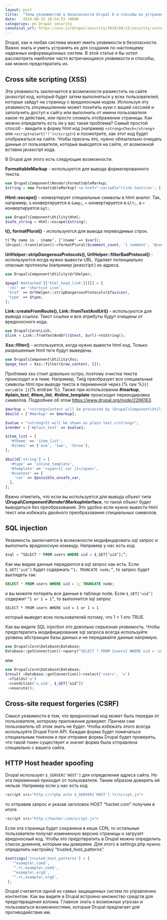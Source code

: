 ```yaml
---
layout: post
title:  "Типы уязвимостей в безопасности Drupal 8 и способы их устранения."
date:   2019-08-15 18:54:53 +0000
categories: en Drupal security
canonical_url: https://evn.io/drupal/security/2019/08/15/security-vulnerabilities.html
---
```

Drupal, как и любая система может иметь уязвимости в безопасности. Важно знать и уметь устранять их для создания по-настоящему надежных информационных систем. В этой статье я бы хотел рассмотреть наиболее часто встречающиеся уязвимости и способы, как можно предотвратить их.

## Cross site scripting (XSS)

Эта уязвимость заключается в возможности разместить на сайте javascript код, который будет затем выполняться у всех пользователей, которые зайдут на страницу с вредоносным кодом. Используя эту уязвимость злоумышленник может похитить куки с вашей сессией и заполучить доступ к сайту или выполнить от имени пользователя какое-то действие, или просто сломать отображение страницы. 
Как можно определить есть ли у вас такая проблема? Самый простой способ - введите в форму html код (например `<strong>Check</strong`> или `<script>alert(‘!’)</script>`) и посмотрите, как этот код будет отображаться на сайте.
Чтобы пресечь это, нужно обязательно очищать данные от пользователя, которые выводятся на сайте, от возможной вставки javascript кода.

В Drupal для этого есть следующие возможности.

**FormattableMarkup** - используется для вывода форматированного текста.

```php
use Drupal\Component\Render\FormattableMarkup;
$string = new FormattableMarkup('<a href=":variable">link text</a>', [':variable' => $variable]);
```

**Html::escape()** - конвертирует специальные символы в html аналог. Так, например, `&` конвертируется в `&amp;`, `<` конвертируется в `&lt;`, а `>` конвертируется `&gt;`.
 
```php
use Drupal\Component\Utility\Html;
$safe_string = Html::escape($string);
```

**t(), formatPlural()** - используются для вывода переводимых строк.

```php
t(‘My name is - @name’, [‘@name’ => $var]);
\Drupal::translation()->formatPlural($comment_count, '1 comment', '@count comments')]]
```

**UrlHelper::stripDangerousProtocols(), UrlHelper::filterBadProtocol()** - используются когда нужно вывести URL. Удаляет потенциально опасные протоколы (например javascript:) из адреса.

```php
use Drupal\Component\Utility\UrlHelper;

$page['#attached']['html_head_link'][][] = [
 'rel' => 'shortcut icon',
 'href' => UrlHelper::stripDangerousProtocols($favicon),
 'type' => $type,
];
```

**Link::createFromRoute(), Link::fromTextAndUrl()** - используются для вывода ссылок. Текст ссылки и все атрибуты будут очищены от вредоносного кода.

```php
use Drupal\Core\Link;
$link = Link::fromTextAndUrl($text, $url)->toString();
```

**Xss::filter()** - используется, когда нужно вывести html код. Только разрешенные html теги будут выведены. 

```php
use Drupal\Component\Utility\Xss;
$page_text = Xss::filter($raw_content, []);
```

Проблема xss стоит довольно остро, поэтому очистка текста происходит и в теме. Например, Twig преобразует все специальные символы html при выводе текста в  переменной через {% raw %}`{{ variable }}`{% endraw %}.
Также при использовании **#markup**, **#plain_text**, **#item_list**, **#inline_template** происходит перекодировка символов. Подробнее об этом https://www.drupal.org/node/2296163.

```php
$markup = "<strong>Content will be processed by \Drupal\Component\Utility\Xss::filterAdmin()</strong>";
$build = ['#markup' => $markup];

$value = "<strong>It will be shown as plain text.</strong>";
$render = ['#plain_text' => $value];

$item_list = [
  '#theme' => 'item_list',
  '#items' => ['one', 'two', 'three'],
];

$build['string'] = [
  '#type' => 'inline_template',
  '#template' => '<span>{{ var }}</span>',
  '#context' => [
    'var' => $possible_unsafe_var,
  ],
];
```

Важно отметить, что если вы используется для вывода объект типа **\Drupal\Component\Render\MarkupInterface**, то такой объект будет выводиться без преобразования. Это удобно если нужно вывести html текст или избежать двойного преобразования специальных символов.

## SQL injection

Уязвимость заключается в возможности модифицировать sql запрос и выполнить вредоносную команду. 
Например у нас есть код:

```sql
$sql = “SELECT * FROM users WHERE uid = $_GET[‘uid’];”;
```

Как мы видим данные передаются в sql запрос как есть. Если `$_GET[‘uid’]` будет содержать `“1; TRUNCATE node;”`, то запрос будет выглядеть так: 

```sql
SELECT * FROM users WHERE uid = 1; TRUNCATE node;
```

и вы можете потерять все данные в таблице node.
Если `$_GET[‘uid’]` содержит `“1 or 1 = 1”`, то выполнится sql запрос 

```
SELECT * FROM users WHERE uid = 1 or 1 = 1
```
 
который выведет всех пользователей потому, что 1 = 1 это TRUE.

Как вы видите SQL injection это довольно серьезная уязвимость.
Чтобы предотвратить модифицирование sql запроса всегда используйте уровень абстракции базы данных и не передавайте данные напрямую.

```php
use Drupal\Core\Database\Database;
Database::getConnection()->query("SELECT * FROM {users} WHERE uid = :uid", [‘:uid’ => $_GET[‘uid’]]);
```

или

```php
use Drupal\Core\Database\Database;
$result =Database::getConnection()->select('users', 'u')
 ->fields('u')
 ->condition('u.uid', $_GET[‘uid’])
 ->execute();
```

## Cross-site request forgeries (CSRF)

Смысл уязвимости в том, что вредоносный код может быть передан от пользователя, которому приложение доверяет. Причем сам пользователь об этом знать не будет.
Чтобы избежать этого всегда используйте Drupal Form API. Каждая форма будет помечаться специальным токеном и при отправке формы Drupal будет проверять, что такой токен существует и значит форма была отправлена специально с вашего сайта.

## HTTP Host header spoofing

Drupal использует `$_SERVER[‘HOST’]` для определения адреса сайта. Но эта переменная приходит от пользователя. Таким образом доверять ей нельзя. Например если у нас есть код

```js
<script src="http://<?php echo $_SERVER['HOST'] ?>/script.js">
```

то отправив запрос и указав заголовок HOST “hacker.com” получим в итоге 

```js
<script src="http://hacker.com/script.js">
```
Если эта страница будет сохранена в кеше CDN, то остальные пользователи получат измененную версию страницы и загрузят вредоносный код.
Чтобы это предотвратить в Drupal можно определить список доменов, которым мы доверяем. Для этого в settings.php нужно определить настройку “trusted_host_patterns”.

```php
$settings['trusted_host_patterns'] = [
   '^example\.com$',
   '^.+\.example\.com$',
   '^example\.org$',
   '^.+\.example\.org$',
 ];
```

Drupal считается одной из самых защищенных систем по управлению контентом. Как вы видите в Drupal встроено множество средств для предотвращения взлома. Главное знать о возможных угрозах и пользоваться возможностями, которые Drupal предлагает для противодействия им.

